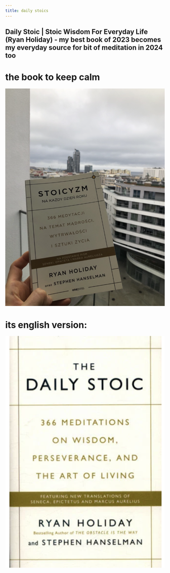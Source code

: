 ```yaml
---
title: daily stoics
---
```


## Daily Stoic | Stoic Wisdom For Everyday Life (Ryan Holiday) - my best book of 2023 becomes my everyday source for bit of meditation in 2024 too
# the book to keep calm
![](/assets/stoics-every-day-reflection-pl.png)

# its english version:
![](/assets/stoics-every-day-reflection-en.png)
